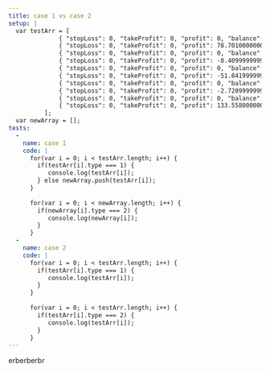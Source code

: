 ```yaml
---
title: case 1 vs case 2
setup: |
  var testArr = [
              { "stopLoss": 0, "takeProfit": 0, "profit": 0, "balance": 0, "id": 10, "time": 1326758400000, "bar": 164, "type": 0, "position": 5, "amount": 10000, "price": 1291.84 },
              { "stopLoss": 0, "takeProfit": 0, "profit": 78.70100000000102, "balance": 9172.126000000051, "id": 11, "time": 1326844800000, "bar": 165, "type": 2, "position": 5, "amount": 10000, "price": 1292.25 },
              { "stopLoss": 0, "takeProfit": 0, "profit": 0, "balance": 0, "id": 12, "time": 1328572800000, "bar": 182, "type": 1, "position": 6, "amount": -10000, "price": 1292.11 },
              { "stopLoss": 0, "takeProfit": 0, "profit": -8.409999999998696, "balance": 9163.716000000053, "id": 13, "time": 1329436800000, "bar": 191, "type": 2, "position": 6, "amount": -10000, "price": 1292.55 },
              { "stopLoss": 0, "takeProfit": 0, "profit": 0, "balance": 0, "id": 14, "time": 1329436800000, "bar": 191, "type": 1, "position": 7, "amount": -10000, "price": 1292.55 },
              { "stopLoss": 0, "takeProfit": 0, "profit": -51.84199999999972, "balance": 9111.874000000053, "id": 15, "time": 1329609600000, "bar": 192, "type": 2, "position": 7, "amount": -10000, "price": 1292.60 },
              { "stopLoss": 0, "takeProfit": 0, "profit": 0, "balance": 0, "id": 16, "time": 1330560000000, "bar": 202, "type": 1, "position": 8, "amount": -10000, "price": 1292.34 },
              { "stopLoss": 0, "takeProfit": 0, "profit": -2.720999999998863, "balance": 9109.153000000053, "id": 17, "time": 1330646400000, "bar": 203, "type": 2, "position": 8, "amount": -10000, "price": 1292.25 },
              { "stopLoss": 0, "takeProfit": 0, "profit": 0, "balance": 0, "id": 18, "time": 1330646400000, "bar": 203, "type": 1, "position": 9, "amount": -10000, "price": 1292.25 },
              { "stopLoss": 0, "takeProfit": 0, "profit": 133.55800000000028, "balance": 9242.711000000054, "id": 19, "time": 1330819200000, "bar": 204, "type": 2, "position": 9, "amount": -10000, "price": 1292.64 }
          ];
  var newArray = [];
tests:
  -
    name: case 1
    code: |
      for(var i = 0; i < testArr.length; i++) {
        if(testArr[i].type === 1) {
           console.log(testArr[i]);
        } else newArray.push(testArr[i]);
      }
      
      for(var i = 0; i < newArray.length; i++) {
        if(newArray[i].type === 2) {
           console.log(newArray[i]);
        }
      }
  -
    name: case 2
    code: |
      for(var i = 0; i < testArr.length; i++) {
        if(testArr[i].type === 1) {
           console.log(testArr[i]);
        }
      }
      
      for(var i = 0; i < testArr.length; i++) {
        if(testArr[i].type === 2) {
           console.log(testArr[i]);
        }
      }
---
```

erberberbr
